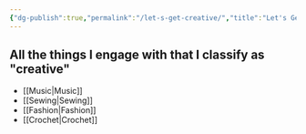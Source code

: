 ```yaml
---
{"dg-publish":true,"permalink":"/let-s-get-creative/","title":"Let's Get Creative","tags":["arts"],"created":"2024-02-18","updated":"2024-02-18"}
---
```



## All the things I engage with that I classify as "creative"

- [[Music\|Music]]
- [[Sewing\|Sewing]]
- [[Fashion\|Fashion]]
- [[Crochet\|Crochet]]
